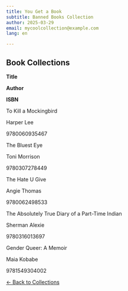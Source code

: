 ```yaml
---
title: You Get a Book
subtitle: Banned Books Collection
author: 2025-03-29
email: mycoolcollection@example.com
lang: en

---
```


## Book Collections

<div class="books-grid">
<div class="book-header">
<p><strong>Title</strong></p>
<p><strong>Author</strong></p>
<p><strong>ISBN</strong></p>
</div>

<div class="book-item">
<p>To Kill a Mockingbird</p>
<p>Harper Lee</p>
<p>9780060935467</p>
</div>

<div class="book-item">
<p>The Bluest Eye</p>
<p>Toni Morrison</p>
<p>9780307278449</p>
</div>

<div class="book-item">
<p>The Hate U Give</p>
<p>Angie Thomas</p>
<p>9780062498533</p>
</div>

<div class="book-item">
<p>The Absolutely True Diary of a Part-Time Indian</p>
<p>Sherman Alexie</p>
<p>9780316013697</p>
</div>

<div class="book-item">
<p>Gender Queer: A Memoir</p>
<p>Maia Kobabe</p>
<p>9781549304002</p>
</div>
</div>

<nav>
  <a href="../../../index.html">← Back to Collections</a>
</nav>